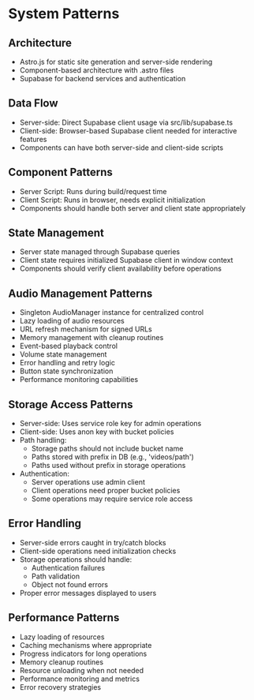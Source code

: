 # System Patterns

## Architecture
- Astro.js for static site generation and server-side rendering
- Component-based architecture with .astro files
- Supabase for backend services and authentication

## Data Flow
- Server-side: Direct Supabase client usage via src/lib/supabase.ts
- Client-side: Browser-based Supabase client needed for interactive features
- Components can have both server-side and client-side scripts

## Component Patterns
- Server Script: Runs during build/request time
- Client Script: Runs in browser, needs explicit initialization
- Components should handle both server and client state appropriately

## State Management
- Server state managed through Supabase queries
- Client state requires initialized Supabase client in window context
- Components should verify client availability before operations

## Audio Management Patterns
- Singleton AudioManager instance for centralized control
- Lazy loading of audio resources
- URL refresh mechanism for signed URLs
- Memory management with cleanup routines
- Event-based playback control
- Volume state management
- Error handling and retry logic
- Button state synchronization
- Performance monitoring capabilities

## Storage Access Patterns
- Server-side: Uses service role key for admin operations
- Client-side: Uses anon key with bucket policies
- Path handling:
  * Storage paths should not include bucket name
  * Paths stored with prefix in DB (e.g., 'videos/path')
  * Paths used without prefix in storage operations
- Authentication:
  * Server operations use admin client
  * Client operations need proper bucket policies
  * Some operations may require service role access

## Error Handling
- Server-side errors caught in try/catch blocks
- Client-side operations need initialization checks
- Storage operations should handle:
  * Authentication failures
  * Path validation
  * Object not found errors
- Proper error messages displayed to users

## Performance Patterns
- Lazy loading of resources
- Caching mechanisms where appropriate
- Progress indicators for long operations
- Memory cleanup routines
- Resource unloading when not needed
- Performance monitoring and metrics
- Error recovery strategies